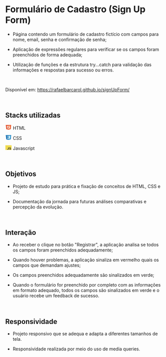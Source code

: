 # Formulário de Cadastro (Sign Up Form)

- Página contendo um formulário de cadastro fictício com campos para nome, email, senha e confirmação de senha;

- Aplicação de expressões regulares para verificar se os campos foram preenchidos de forma adequada;

- Utilização de funções e da estrutura try...catch para validação das informações e respostas para sucesso ou erros.

<br>

Disponível em: https://rafaelbarcarol.github.io/signUpForm/

<br>

## Stacks utilizadas

<p><img alt="HTML" height="15" width="20" src="https://raw.githubusercontent.com/devicons/devicon/master/icons/html5/html5-original.svg"> HTML</p>

<p><img alt="CSS" height="15" width="20" src="https://raw.githubusercontent.com/devicons/devicon/master/icons/css3/css3-original.svg"> CSS</p>

<p><img alt="CSS" height="15" width="20" src="https://raw.githubusercontent.com/devicons/devicon/master/icons/javascript/javascript-original.svg"> Javascript</p>

<br>

## Objetivos

- Projeto de estudo para prática e fixação de conceitos de HTML, CSS e JS;

- Documentação da jornada para futuras análises comparativas e percepção da evolução.

<br>

## Interação

- Ao receber o clique no botão "Registrar", a aplicação analisa se todos os campos foram preenchidos adequadamente;

- Quando houver problemas, a aplicação sinaliza em vermelho quais os campos que demandam ajustes;

- Os campos preenchidos adequadamente são sinalizados em verde;

- Quando o formulário for preenchido por completo com as informações em formato adequado, todos os campos são sinalizados em verde e o usuário recebe um feedback de sucesso.

<br>

## Responsividade

- Projeto responsivo que se adequa e adapta a diferentes tamanhos de tela.

- Responsividade realizada por meio do uso de media queries.
